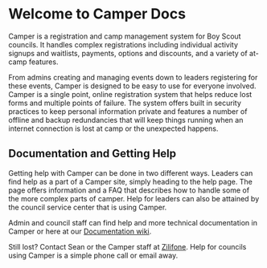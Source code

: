 # Welcome to Camper Docs
Camper is a registration and camp management system for Boy Scout councils. It handles complex registrations including individual activity signups and waitlists, payments, options and discounts, and a variety of at-camp features.

From admins creating and managing events down to leaders registering for these events, Camper is designed to be easy to use for everyone involved. Camper is a single point, online registration system that helps reduce lost forms and multiple points of failure. The system offers built in security practices to keep personal information private and features a number of offline and backup redundancies that will keep things running when an internet connection is lost at camp or the unexpected happens.

## Documentation and Getting Help
Getting help with Camper can be done in two different ways. Leaders can find help as a part of a Camper site, simply heading to the help page. The page offers information and a FAQ that describes how to handle some of the more complex parts of camper. Help for leaders can also be attained by the council service center that is using Camper. 

Admin and council staff can find help and more technical documentation in Camper or here at our [Documentation wiki](https://github.com/seanwittmeyer/camper-docs/wiki).

Still lost? Contact Sean or the Camper staff at [Zilifone](http://zilifone.net/connect/). Help for councils using Camper is a simple phone call or email away.
